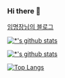 ### Hi there 👋

[임명장님의 블로그](https://blog.naver.com/lkut1)

[![*'s github stats](https://github-readme-stats.vercel.app/api?username=ImMyeongJang)](https://github.com/ImMyeongJang)

[![*'s github stats](https://github-readme-stats.vercel.app/api?username=ImMyeongJang&show_icons=true&theme=radical)](https://github.com/ImMyeongJang)

[![Top Langs](https://github-readme-stats.vercel.app/api/top-langs/?username=ImMyeongJang&layout=compact)](https://github.com/ImMyeongJang/github-readme-stats)

